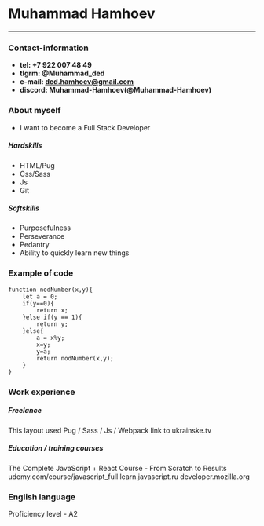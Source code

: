 # Muhammad Hamhoev
---
### Contact-information
- **tel: +7 922 007 48 49**
- **tlgrm: @Muhammad_ded**
- **e-mail: ded.hamhoev@gmail.com**
- **discord: Muhammad-Hamhoev(@Muhammad-Hamhoev)**
### About myself
-	I want to become a Full Stack Developer
##### Hardskills
-   HTML/Pug
-   Css/Sass
-   Js
-   Git
##### Softskills
- Purposefulness
- Perseverance
- Pedantry
- Ability to quickly learn new things
### Example of code
```
function nodNumber(x,y){
	let a = 0;
	if(y==0){
		return x;
	}else if(y == 1){
		return y;
	}else{
		a = x%y;
		x=y;
		y=a;
		return nodNumber(x,y);
	}
}
```
### Work experience
##### Freelance
This layout used 
Pug / Sass / Js / Webpack
link to ukrainske.tv
##### Education / training courses
The Complete JavaScript + React Course - From Scratch to Results udemy.com/course/javascript_full
learn.javascript.ru
developer.mozilla.org
### English language
Proficiency level - A2